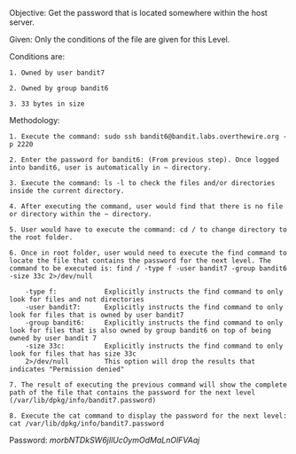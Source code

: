 Objective: Get the password that is located somewhere within the host server.

Given: Only the conditions of the file are given for this Level.

Conditions are:

    1. Owned by user bandit7

    2. Owned by group bandit6

    3. 33 bytes in size

Methodology:

    1. Execute the command: sudo ssh bandit6@bandit.labs.overthewire.org -p 2220

    2. Enter the password for bandit6: (From previous step). Once logged into bandit6, user is automatically in ~ directory.

    3. Execute the command: ls -l to check the files and/or directories inside the current directory.

    4. After executing the command, user would find that there is no file or directory within the ~ directory.

    5. User would have to execute the command: cd / to change directory to the root folder.

    6. Once in root folder, user would need to execute the find command to locate the file that contains the password for the next level. The command to be executed is: find / -type f -user bandit7 -group bandit6 -size 33c 2>/dev/null

        -type f:            Explicitly instructs the find command to only look for files and not directories
        -user bandit7:      Explicitly instructs the find command to only look for files that is owned by user bandit7
        -group bandit6:     Explicitly instructs the find command to only look for files that is also owned by group bandit6 on top of being owned by user bandit 7
        -size 33c:          Explicitly instructs the find command to only look for files that has size 33c
        2>/dev/null         This option will drop the results that indicates "Permission denied"

    7. The result of executing the previous command will show the complete path of the file that contains the password for the next level (/var/lib/dpkg/info/bandit7.password)

    8. Execute the cat command to display the password for the next level: cat /var/lib/dpkg/info/bandit7.password


Password: *morbNTDkSW6jIlUc0ymOdMaLnOlFVAaj*